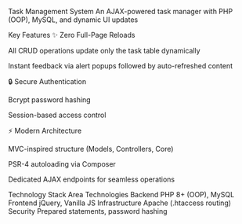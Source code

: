 Task Management System
An AJAX-powered task manager with PHP (OOP), MySQL, and dynamic UI updates

Key Features
✨ Zero Full-Page Reloads

All CRUD operations update only the task table dynamically

Instant feedback via alert popups followed by auto-refreshed content

🔒 Secure Authentication

Bcrypt password hashing

Session-based access control

⚡ Modern Architecture

MVC-inspired structure (Models, Controllers, Core)

PSR-4 autoloading via Composer

Dedicated AJAX endpoints for seamless operations

Technology Stack
Area	Technologies
Backend	PHP 8+ (OOP), MySQL
Frontend	jQuery, Vanilla JS
Infrastructure	Apache (.htaccess routing)
Security	Prepared statements, password hashing
